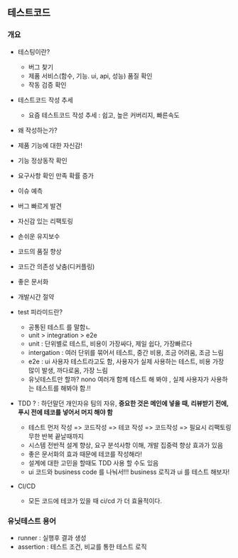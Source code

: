 ## 테스트코드

### 개요

- 테스팅이란?

  - 버그 찾기
  - 제품 서비스(함수, 기능. ui, api, 성능) 품질 확인
  - 작동 검증 확인

- 테스트코드 작성 추세

  - 요즘 테스트코드 작성 추세 : 쉽고, 높은 커버리지, 빠른속도

- 왜 작성하는가?
- 제품 기능에 대한 자신감!
- 기능 정상동작 확인
- 요구사항 확인 만족 확률 증가
- 이슈 예측
- 버그 빠르게 발견
- 자신감 있는 리팩토링
- 손쉬운 유지보수
- 코드의 품질 향상
- 코드간 의존성 낮춤(디커플링)
- 좋은 문서화
- 개발시간 절약

- test 피라미드란?

  - 공통된 테스트 를 말함ㄴ
  - unit > integration > e2e
  - unit : 단위별로 테스트, 비용이 가장싸다, 제일 쉽다, 가장빠르다
  - intergation : 여러 단위를 묶어서 테스트, 중간 비용, 조금 어려움, 조금 느림
  - e2e : ui 사용자 테스트라고도 함, 사용자가 실제 사용하는 테스트, 비용 가장 많이 발생, 까다로움, 가장 느림
  - 유닛테스트만 할까? nono 여러개 함께 테스트 해 봐야 , 실제 사용자가 사용하는 테스트를 해봐야 함.!!

- TDD ? : 하던말던 개인자유 팀의 자유, **중요한 것은 메인에 넣을 때, 리뷰받기 전에, 푸시 전에 테코를 넣어서 머지 해야 함**

  - 테스트 먼저 작성 => 코드작성 => 테코 작성 => 코드작성 => 필요시 리팩토링 무한 반복 끝날때까지
  - 시스템 전반적 설계 향상, 요구 분석사항 이해, 개발 집중력 향상 효과가 있음
  - 좋은 문서화의 효과 때문에 테코를 작성해라!
  - 설계에 대한 고민을 할때도 TDD 사용 할 수도 있음
  - ui 코드와 business code 를 나눠서!!! business 로직과 ui 를 테스트 해보자!

- CI/CD
  - 모든 코드에 테코가 있을 때 ci/cd 가 더 효율적이다.

### 유닛테스트 용어

- runner : 실행후 결과 생성
- assertion : 테스트 조건, 비교를 통한 테스트 로직
